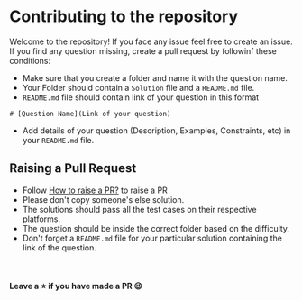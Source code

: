 # Contributing to the repository

Welcome to the repository! If you face any issue feel free to create an issue.
If you find any question missing, create a pull request by followinf these conditions:
- Make sure that you create a folder and name it with the question name.
- Your Folder should contain a ```Solution``` file and a ```README.md``` file.
- ```README.md``` file should contain link of your question in this format
```
# [Question Name](Link of your question)
```
- Add details of your question (Description, Examples, Constraints, etc) in your ```README.md``` file.

## Raising a Pull Request 

- Follow [How to raise a PR?](https://www.digitalocean.com/community/tutorials/how-to-create-a-pull-request-on-github) to raise a PR
- Please don't copy someone's else solution.
- The solutions should pass all the test cases on their respective platforms.
- The question should be inside the correct folder based on the difficulty.
- Don't forget a ```README.md``` file for your particular solution containing the link of the question. 

<br>

#### Leave a ⭐ if you have made a PR 😉
